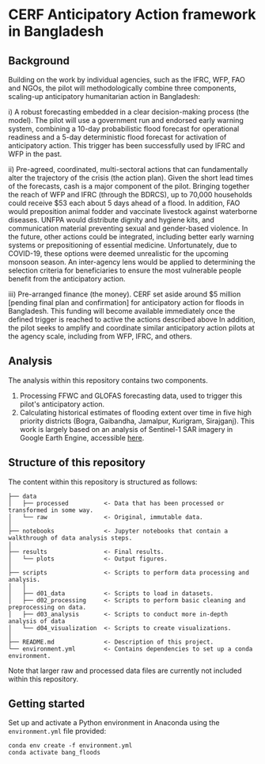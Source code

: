 # CERF Anticipatory Action framework in Bangladesh

## Background

Building on the work by individual agencies, such as the IFRC, WFP, FAO and NGOs, the pilot will methodologically combine three components, scaling-up anticipatory humanitarian action in Bangladesh:

i) A robust forecasting embedded in a clear decision-making process (the model).
The pilot will use a government run and endorsed early warning system, combining a 10-day probabilistic flood forecast for operational readiness and a 5-day deterministic flood forecast for activation of anticipatory action. This trigger has been successfully used by IFRC and WFP in the past.
  
ii) Pre-agreed, coordinated, multi-sectoral actions that can fundamentally alter the trajectory of the crisis (the action plan).
Given the short lead times of the forecasts, cash is a major component of the pilot. Bringing together the reach of WFP and IFRC (through the BDRCS), up to 70,000 households could receive $53 each about 5 days ahead of a flood.
In addition, FAO would preposition animal fodder and vaccinate livestock against waterborne diseases. UNFPA would distribute dignity and hygiene kits, and communication material preventing sexual and gender-based violence.
In the future, other actions could be integrated, including better early warning systems or prepositioning of essential medicine. Unfortunately, due to COVID-19, these options were deemed unrealistic for the upcoming monsoon season.
An inter-agency lens would be applied to determining the selection criteria for beneficiaries to ensure the most vulnerable people benefit from the anticipatory action.

iii) Pre-arranged finance (the money).
CERF set aside around $5 million [pending final plan and confirmation] for anticipatory action for floods in
Bangladesh. This funding will become available immediately once the defined trigger is reached to active the actions described above
In addition, the pilot seeks to amplify and coordinate similar anticipatory action pilots at the agency scale, including from WFP, IFRC, and others.

## Analysis

The analysis within this repository contains two components. 

1. Processing FFWC and GLOFAS forecasting data, used to trigger this pilot's anticipatory action. 
2. Calculating historical estimates of flooding extent over time in five high priority districts (Bogra, Gaibandha, Jamalpur, Kurigram, Sirajganj). This work is largely based on an analysis of Sentinel-1 SAR imagery in Google Earth Engine, accessible [here](https://code.earthengine.google.com/0fe2c1f3b2cf8ef6fe9aa81382b00191). 

## Structure of this repository 

The content within this repository is structured as follows: 

```
├── data
│   ├── processed          <- Data that has been processed or transformed in some way.  
│   └── raw                <- Original, immutable data. 
│
├── notebooks              <- Jupyter notebooks that contain a walkthrough of data analysis steps. 
│
├── results                <- Final results. 
│   └── plots              <- Output figures. 
│
├── scripts                <- Scripts to perform data processing and analysis. 
│   │
│   ├── d01_data           <- Scripts to load in datasets. 
│   ├── d02_processing     <- Scripts to perform basic cleaning and preprocessing on data.
│   ├── d03_analysis       <- Scripts to conduct more in-depth analysis of data
│   └── d04_visualization  <- Scripts to create visualizations. 
│
├── README.md              <- Description of this project.
└── environment.yml        <- Contains dependencies to set up a conda environment. 

```

Note that larger raw and processed data files are currently not included within this repository. 

## Getting started 

Set up and activate a Python environment in Anaconda using the ```environment.yml``` file provided: 

```
conda env create -f environment.yml
conda activate bang_floods
```
